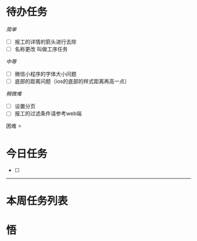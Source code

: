 # 待办任务
*简单*
- [ ] 报工的详情的箭头进行去除
- [ ] 名称更改 叫做工序任务

*中等*
- [ ] 微信小程序的字体大小问题
- [ ] 底部的距离问题（ios的底部的样式距离再高一点）

*稍微难*
- [ ] 设置分页
- [ ] 报工的过滤条件请参考web端

困难
⭐

# 今日任务
- [ ] 




------
# 本周任务列表



# 悟